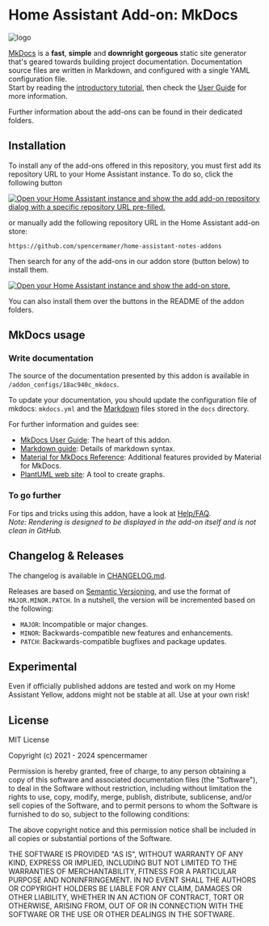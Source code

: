 # Home Assistant Add-on: MkDocs

![logo](https://raw.githubusercontent.com/spencermamer/home-assistant-notes-addons/main/mkdocs/logo.png)

[MkDocs](https://www.mkdocs.org) is a **fast**, **simple** and **downright gorgeous** static site generator that's geared towards building project documentation. Documentation source files are written in Markdown, and configured with a single YAML configuration file.  
Start by reading the [introductory tutorial](https://www.mkdocs.org/getting-started/), then check the [User Guide](https://www.mkdocs.org/user-guide/) for more information.

Further information about the add-ons can be found in their dedicated folders.

## Installation

To install any of the add-ons offered in this repository, you must first add its repository URL to your Home Assistant instance. To do so, click the following button

[![Open your Home Assistant instance and show the add add-on repository dialog with a specific repository URL pre-filled.](https://my.home-assistant.io/badges/supervisor_add_addon_repository.svg)](https://my.home-assistant.io/redirect/supervisor_add_addon_repository/?repository_url=https%3A%2F%2Fgithub.com%2Fspencermamer%2Fhome-assistant-notes-addons)

or manually add the following repository URL in the Home Assistant add-on store:

`https://github.com/spencermamer/home-assistant-notes-addons`

Then search for any of the add-ons in our addon store (button below) to install them.

[![Open your Home Assistant instance and show the add-on store.](https://my.home-assistant.io/badges/supervisor_store.svg)](https://my.home-assistant.io/redirect/supervisor_store/)

You can also install them over the buttons in the README of the addon folders.

## MkDocs usage

### Write documentation

The source of the documentation presented by this addon is available in `/addon_configs/18ac940c_mkdocs`.

To update your documentation, you should update the configuration file of mkdocs: `mkdocs.yml` and the [Markdown](https://www.markdownguide.org/tools/mkdocs/) files stored in the `docs` directory.

For further information and guides see:

- [MkDocs User Guide](https://www.mkdocs.org/user-guide/writing-your-docs/): The heart of this addon.
- [Markdown guide](https://www.markdownguide.org/tools/mkdocs/): Details of markdown syntax.
- [Material for MkDocs Reference](https://squidfunk.github.io/mkdocs-material/reference/): Additional features provided by Material for MkDocs.
- [PlantUML web site](https://plantuml.com): A tool to create graphs.

### To go further

For tips and tricks using this addon, have a look at [Help/FAQ](rootfs/root/mkdocs/docs/addons/mkdocs/help.md).  
_Note: Rendering is designed to be displayed in the add-on itself and is not clean in GitHub._

## Changelog & Releases

The changelog is available in [CHANGELOG.md](https://github.com/spencermamer/home-assistant-notes-addons/blob/main/mkdocs/CHANGELOG.md).

Releases are based on [Semantic Versioning](http://semver.org/spec/v2.0.0.htm), and use the format
of `MAJOR.MINOR.PATCH`. In a nutshell, the version will be incremented
based on the following:

- `MAJOR`: Incompatible or major changes.
- `MINOR`: Backwards-compatible new features and enhancements.
- `PATCH`: Backwards-compatible bugfixes and package updates.

## Experimental

Even if officially published addons are tested and work on my Home Assistant Yellow, addons might not be stable at all. Use at your own risk!

## License

MIT License

Copyright (c) 2021 - 2024 spencermamer

Permission is hereby granted, free of charge, to any person obtaining a copy
of this software and associated documentation files (the "Software"), to deal
in the Software without restriction, including without limitation the rights
to use, copy, modify, merge, publish, distribute, sublicense, and/or sell
copies of the Software, and to permit persons to whom the Software is
furnished to do so, subject to the following conditions:

The above copyright notice and this permission notice shall be included in all
copies or substantial portions of the Software.

THE SOFTWARE IS PROVIDED "AS IS", WITHOUT WARRANTY OF ANY KIND, EXPRESS OR
IMPLIED, INCLUDING BUT NOT LIMITED TO THE WARRANTIES OF MERCHANTABILITY,
FITNESS FOR A PARTICULAR PURPOSE AND NONINFRINGEMENT. IN NO EVENT SHALL THE
AUTHORS OR COPYRIGHT HOLDERS BE LIABLE FOR ANY CLAIM, DAMAGES OR OTHER
LIABILITY, WHETHER IN AN ACTION OF CONTRACT, TORT OR OTHERWISE, ARISING FROM,
OUT OF OR IN CONNECTION WITH THE SOFTWARE OR THE USE OR OTHER DEALINGS IN THE
SOFTWARE.

